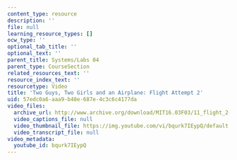 ```yaml
---
content_type: resource
description: ''
file: null
learning_resource_types: []
ocw_type: ''
optional_tab_title: ''
optional_text: ''
parent_title: Systems/Labs 04
parent_type: CourseSection
related_resources_text: ''
resource_index_text: ''
resourcetype: Video
title: 'Two Guys, Two Girls and an Airplane: Flight Attempt 2'
uid: 57edc0a6-aaa9-b48e-687e-4c3c6c4177da
video_files:
  archive_url: http://www.archive.org/download/MIT16.03F03/11_flight_2-220k.mp4
  video_captions_file: null
  video_thumbnail_file: https://img.youtube.com/vi/bqurk7IEypQ/default.jpg
  video_transcript_file: null
video_metadata:
  youtube_id: bqurk7IEypQ
---
```

